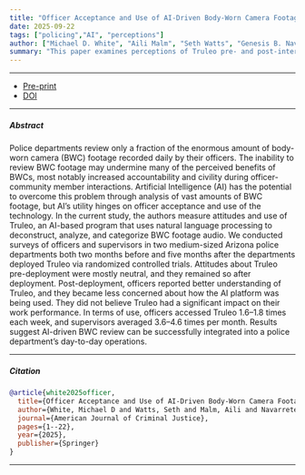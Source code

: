 ```yaml
---
title: "Officer Acceptance and Use of AI-Driven Body-Worn Camera Footage Review"
date: 2025-09-22
tags: ["policing","AI", "perceptions"]
author: ["Michael D. White", "Aili Malm", "Seth Watts", "Genesis B. Naverrete"]
summary: "This paper examines perceptions of Truleo pre- and post-intervention, between treatment and control conditions, and across weeks and months among users." 
---
```


---

+ [Pre-print](https://www.crimrxiv.com/pub/6wabd3zc/release/1)
+ [DOI](https://doi.org/10.1007/s12103-025-09857-0)

---

##### Abstract

Police departments review only a fraction of the enormous amount of body-worn camera (BWC) footage recorded daily by their officers. The inability to review BWC footage may undermine many of the perceived benefits of BWCs, most notably increased accountability and civility during officer-community member interactions. Artificial Intelligence (AI) has the potential to overcome this problem through analysis of vast amounts of BWC footage, but AI’s utility hinges on officer acceptance and use of the technology. In the current study, the authors measure attitudes and use of Truleo, an AI-based program that uses natural language processing to deconstruct, analyze, and categorize BWC footage audio. We conducted surveys of officers and supervisors in two medium-sized Arizona police departments both two months before and five months after the departments deployed Truleo via randomized controlled trials. Attitudes about Truleo pre-deployment were mostly neutral, and they remained so after deployment. Post-deployment, officers reported better understanding of Truleo, and they became less concerned about how the AI platform was being used. They did not believe Truleo had a significant impact on their work performance. In terms of use, officers accessed Truleo 1.6–1.8 times each week, and supervisors averaged 3.6–4.6 times per month. Results suggest AI-driven BWC review can be successfully integrated into a police department’s day-to-day operations.

---

##### Citation

```BibTeX
@article{white2025officer,
  title={Officer Acceptance and Use of AI-Driven Body-Worn Camera Footage Review},
  author={White, Michael D and Watts, Seth and Malm, Aili and Navarrete, Genesis B},
  journal={American Journal of Criminal Justice},
  pages={1--22},
  year={2025},
  publisher={Springer}
}
```

---
